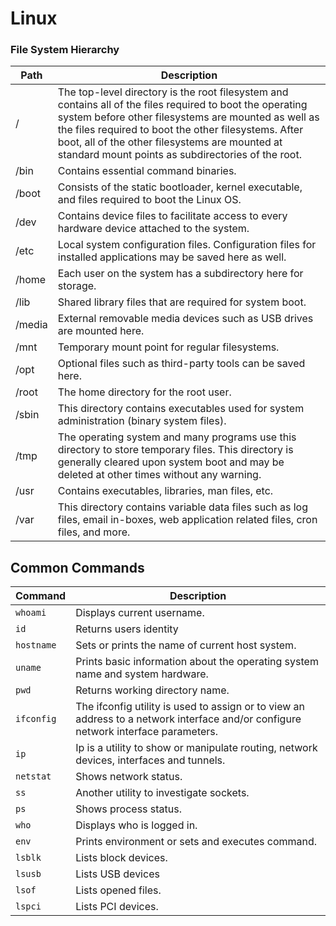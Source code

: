 # Linux

### File System Hierarchy

| Path   | Description                                                                                                                                                                                                                                                                                                                       |
| ------ | --------------------------------------------------------------------------------------------------------------------------------------------------------------------------------------------------------------------------------------------------------------------------------------------------------------------------------- |
| /      | The top-level directory is the root filesystem and contains all of the files required to boot the operating system before other filesystems are mounted as well as the files required to boot the other filesystems. After boot, all of the other filesystems are mounted at standard mount points as subdirectories of the root. |
| /bin   | Contains essential command binaries.                                                                                                                                                                                                                                                                                              |
| /boot  | Consists of the static bootloader, kernel executable, and files required to boot the Linux OS.                                                                                                                                                                                                                                    |
| /dev   | Contains device files to facilitate access to every hardware device attached to the system.                                                                                                                                                                                                                                       |
| /etc   | Local system configuration files. Configuration files for installed applications may be saved here as well.                                                                                                                                                                                                                       |
| /home  | Each user on the system has a subdirectory here for storage.                                                                                                                                                                                                                                                                      |
| /lib   | Shared library files that are required for system boot.                                                                                                                                                                                                                                                                           |
| /media | External removable media devices such as USB drives are mounted here.                                                                                                                                                                                                                                                             |
| /mnt   | Temporary mount point for regular filesystems.                                                                                                                                                                                                                                                                                    |
| /opt   | Optional files such as third-party tools can be saved here.                                                                                                                                                                                                                                                                       |
| /root  | The home directory for the root user.                                                                                                                                                                                                                                                                                             |
| /sbin  | This directory contains executables used for system administration (binary system files).                                                                                                                                                                                                                                         |
| /tmp   | The operating system and many programs use this directory to store temporary files. This directory is generally cleared upon system boot and may be deleted at other times without any warning.                                                                                                                                   |
| /usr   | Contains executables, libraries, man files, etc.                                                                                                                                                                                                                                                                                  |
| /var   | This directory contains variable data files such as log files, email in-boxes, web application related files, cron files, and more.                                                                                                                                                                                               |

## Common Commands

| **Command** | **Description**                                                                                                                    |
| ----------- | ---------------------------------------------------------------------------------------------------------------------------------- |
| `whoami`    | Displays current username.                                                                                                         |
| `id`        | Returns users identity                                                                                                             |
| `hostname`  | Sets or prints the name of current host system.                                                                                    |
| `uname`     | Prints basic information about the operating system name and system hardware.                                                      |
| `pwd`       | Returns working directory name.                                                                                                    |
| `ifconfig`  | The ifconfig utility is used to assign or to view an address to a network interface and/or configure network interface parameters. |
| `ip`        | Ip is a utility to show or manipulate routing, network devices, interfaces and tunnels.                                            |
| `netstat`   | Shows network status.                                                                                                              |
| `ss`        | Another utility to investigate sockets.                                                                                            |
| `ps`        | Shows process status.                                                                                                              |
| `who`       | Displays who is logged in.                                                                                                         |
| `env`       | Prints environment or sets and executes command.                                                                                   |
| `lsblk`     | Lists block devices.                                                                                                               |
| `lsusb`     | Lists USB devices                                                                                                                  |
| `lsof`      | Lists opened files.                                                                                                                |
| `lspci`     | Lists PCI devices.                                                                                                                 |
